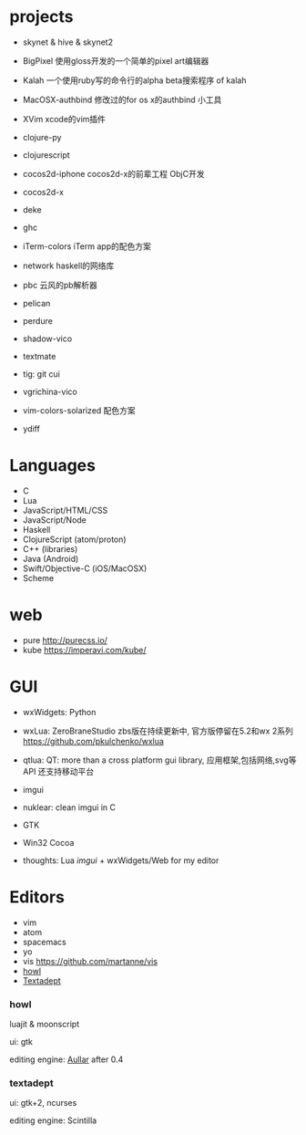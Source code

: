 # projects

* skynet & hive & skynet2

* BigPixel 使用gloss开发的一个简单的pixel art编辑器

* Kalah 一个使用ruby写的命令行的alpha beta搜索程序 of kalah

* MacOSX-authbind 修改过的for os x的authbind 小工具

* XVim xcode的vim插件

* clojure-py

* clojurescript

* cocos2d-iphone cocos2d-x的前辈工程 ObjC开发

* cocos2d-x

* deke

* ghc

* iTerm-colors iTerm app的配色方案

* network haskell的网络库

* pbc 云风的pb解析器

* pelican

* perdure

* shadow-vico

* textmate

* tig: git cui

* vgrichina-vico

* vim-colors-solarized 配色方案

* ydiff

# Languages

* C
* Lua
* JavaScript/HTML/CSS
* JavaScript/Node
* Haskell
* ClojureScript (atom/proton)
* C++ (libraries)
* Java (Android)
* Swift/Objective-C (iOS/MacOSX)
* Scheme

# web

* pure http://purecss.io/
* kube https://imperavi.com/kube/

# GUI

* wxWidgets: Python
* wxLua: ZeroBraneStudio zbs版在持续更新中, 官方版停留在5.2和wx 2系列
  https://github.com/pkulchenko/wxlua
* qtlua: QT: more than a cross platform gui library, 应用框架,包括网络,svg等API
  还支持移动平台
* imgui
* nuklear: clean imgui in C
* GTK

* Win32 Cocoa

* thoughts: Lua *imgui* + wxWidgets/Web for my editor

# Editors

* vim
* atom
* spacemacs
* yo
* vis https://github.com/martanne/vis
* [howl]
* [Textadept]

### howl

luajit & moonscript

ui: gtk

editing engine: [Aullar] after 0.4

### textadept

ui: gtk+2, ncurses

editing engine: Scintilla

[howl]: http://howl.io/
[Textadept]: http://foicica.com/textadept/
[Aullar]: http://howl.io/blog/2016/05/26/introducing-aullar.html
